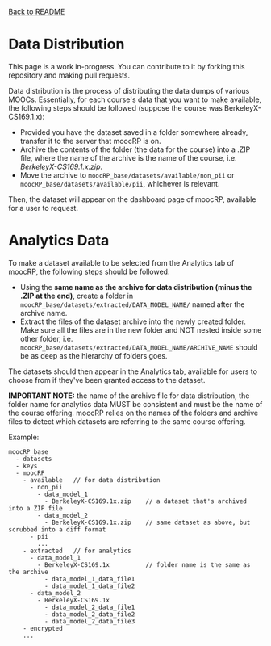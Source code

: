 [Back to README](../README.md)

Data Distribution
================
This page is a work in-progress. You can contribute to it by forking this repository and making pull requests.

Data distribution is the process of distributing the data dumps of various MOOCs. Essentially, for each course's data that you want to make available, the following steps should be followed (suppose the course was BerkeleyX-CS169.1.x):

* Provided you have the dataset saved in a folder somewhere already, transfer it to the server that moocRP is on.
* Archive the contents of the folder (the data for the course) into a .ZIP file, where the name of the archive is the name of the course, i.e. <i>BerkeleyX-CS169.1.x.zip</i>.
* Move the archive to `moocRP_base/datasets/available/non_pii` or `moocRP_base/datasets/available/pii`, whichever is relevant.

Then, the dataset will appear on the dashboard page of moocRP, available for a user to request.

Analytics Data
==============
To make a dataset available to be selected from the Analytics tab of moocRP, the following steps should be followed:

* Using the <b>same name as the archive for data distribution (minus the .ZIP at the end)</b>, create a folder in `moocRP_base/datasets/extracted/DATA_MODEL_NAME/` named after the archive name.
* Extract the files of the dataset archive into the newly created folder. Make sure all the files are in the new folder and NOT nested inside some other folder, i.e. `moocRP_base/datasets/extracted/DATA_MODEL_NAME/ARCHIVE_NAME` should be as deep as the hierarchy of folders goes. 

The datasets should then appear in the Analytics tab, available for users to choose from if they've been granted access to the dataset.

<b>IMPORTANT NOTE:</b> the name of the archive file for data distribution, the folder name for analytics data MUST be consistent and must be the name of the course offering. moocRP relies on the names of the folders and archive files to detect which datasets are referring to the same course offering.

Example:
```
moocRP_base
  - datasets
  - keys
  - moocRP
    - available   // for data distribution
      - non_pii
        - data_model_1
          - BerkeleyX-CS169.1x.zip    // a dataset that's archived into a ZIP file
        - data_model_2
          - BerkeleyX-CS169.1x.zip    // same dataset as above, but scrubbed into a diff format
      - pii
        ...
    - extracted   // for analytics 
      - data_model_1
        - BerkeleyX-CS169.1x          // folder name is the same as the archive
          - data_model_1_data_file1
          - data_model_1_data_file2
      - data_model_2
        - BerkeleyX-CS169.1x
          - data_model_2_data_file1
          - data_model_2_data_file2
          - data_model_2_data_file3
    - encrypted
    ...
```